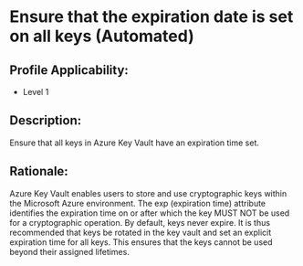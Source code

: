 # Ensure that the expiration date is set on all keys (Automated)

## Profile Applicability:

- Level 1

## Description:

Ensure that all keys in Azure Key Vault have an expiration time set.

## Rationale:

Azure Key Vault enables users to store and use cryptographic keys within the Microsoft Azure environment. The exp (expiration time) attribute identifies the expiration time on or after which the key MUST NOT be used for a cryptographic operation. By default, keys never expire. It is thus recommended that keys be rotated in the key vault and set an explicit expiration time for all keys. This ensures that the keys cannot be used beyond their assigned lifetimes.